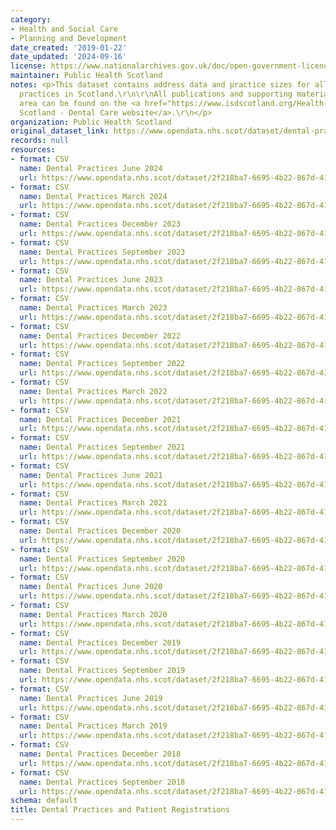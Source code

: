 ```yaml
---
category:
- Health and Social Care
- Planning and Development
date_created: '2019-01-22'
date_updated: '2024-09-16'
license: https://www.nationalarchives.gov.uk/doc/open-government-licence/version/3/
maintainer: Public Health Scotland
notes: <p>This dataset contains address data and practice sizes for all NHS dental
  practices in Scotland.\r\n\r\nAll publications and supporting material to this topic
  area can be found on the <a href="https://www.isdscotland.org/Health-Topics/Dental-Care/">ISD
  Scotland - Dental Care website</a>.\r\n</p>
organization: Public Health Scotland
original_dataset_link: https://www.opendata.nhs.scot/dataset/dental-practices-and-patient-registrations
records: null
resources:
- format: CSV
  name: Dental Practices June 2024
  url: https://www.opendata.nhs.scot/dataset/2f218ba7-6695-4b22-867d-41383ae36de7/resource/9c9bacab-0b2c-4db2-8c92-e7364c84cc08/download/nhs-dental-practices-and-nhs-dental-registrations-as-at-30-jun-2024.csv
- format: CSV
  name: Dental Practices March 2024
  url: https://www.opendata.nhs.scot/dataset/2f218ba7-6695-4b22-867d-41383ae36de7/resource/3e848c81-758d-4d64-87ee-0e2f147a7a81/download/nhs-dental-practices-and-nhs-dental-registrations-as-at-31-mar-2024.csv
- format: CSV
  name: Dental Practices December 2023
  url: https://www.opendata.nhs.scot/dataset/2f218ba7-6695-4b22-867d-41383ae36de7/resource/c787e44e-44ce-490f-9e6a-9d35bf712acf/download/nhs-dental-practices-and-nhs-dental-registrations-as-at-31-dec-2023-2.csv
- format: CSV
  name: Dental Practices September 2023
  url: https://www.opendata.nhs.scot/dataset/2f218ba7-6695-4b22-867d-41383ae36de7/resource/d636a0b8-7309-4a91-b259-b2ad9477d4e6/download/nhs-dental-practices-and-nhs-dental-registrations-as-at-30-sep-2023.csv
- format: CSV
  name: Dental Practices June 2023
  url: https://www.opendata.nhs.scot/dataset/2f218ba7-6695-4b22-867d-41383ae36de7/resource/1ad77b62-ed45-4dd8-b6f6-0d8ab0f4f8d2/download/nhs-dental-practices-and-nhs-dental-registrations-as-at-30-jun-2023.csv
- format: CSV
  name: Dental Practices March 2023
  url: https://www.opendata.nhs.scot/dataset/2f218ba7-6695-4b22-867d-41383ae36de7/resource/269b09a9-6b0d-4f2c-a1cd-003469559606/download/nhs-dental-practices-and-nhs-dental-registrations-as-at-31-march-2023.csv
- format: CSV
  name: Dental Practices December 2022
  url: https://www.opendata.nhs.scot/dataset/2f218ba7-6695-4b22-867d-41383ae36de7/resource/3d8bc9e1-2dba-419d-a553-bc77db7ad0a6/download/nhs-dental-practices-and-nhs-dental-registrations-as-at-31-december-2022.csv
- format: CSV
  name: Dental Practices September 2022
  url: https://www.opendata.nhs.scot/dataset/2f218ba7-6695-4b22-867d-41383ae36de7/resource/95059cb2-d22a-4a12-900c-d5608fccfce7/download/nhs-dental-practices-and-nhs-dental-registrations-as-at-30th-september-2022.csv
- format: CSV
  name: Dental Practices March 2022
  url: https://www.opendata.nhs.scot/dataset/2f218ba7-6695-4b22-867d-41383ae36de7/resource/f500ffbf-791a-4478-9480-449551849d2b/download/nhs-dental-practices-and-nhs-dental-registrations-as-at-31st-march-2022.csv
- format: CSV
  name: Dental Practices December 2021
  url: https://www.opendata.nhs.scot/dataset/2f218ba7-6695-4b22-867d-41383ae36de7/resource/00219e6b-4674-48df-8075-2b6f3e389cc8/download/nhs-dental-practices-and-nhs-dental-registrations-as-at-31st-december-2021.csv
- format: CSV
  name: Dental Practices September 2021
  url: https://www.opendata.nhs.scot/dataset/2f218ba7-6695-4b22-867d-41383ae36de7/resource/82824256-d65d-4943-9517-7f302a825e70/download/nhs-dental-practices-and-nhs-dental-registrations-as-at-30th-september-2021.csv
- format: CSV
  name: Dental Practices June 2021
  url: https://www.opendata.nhs.scot/dataset/2f218ba7-6695-4b22-867d-41383ae36de7/resource/12bf4b02-15e6-41d0-9ae0-18663b463833/download/nhs-dental-practices-and-nhs-dental-registrations-as-at-30th-june-2021.csv
- format: CSV
  name: Dental Practices March 2021
  url: https://www.opendata.nhs.scot/dataset/2f218ba7-6695-4b22-867d-41383ae36de7/resource/8892b104-45d5-413b-8865-a75323e2a619/download/nhs-dental-practices-and-nhs-dental-registrations-as-at-31st-march-2021.csv
- format: CSV
  name: Dental Practices December 2020
  url: https://www.opendata.nhs.scot/dataset/2f218ba7-6695-4b22-867d-41383ae36de7/resource/20040f9f-e598-4237-8a12-8bc35c0b2959/download/nhs-dental-practices-and-nhs-dental-registrations-as-at-31st-december-2020.csv
- format: CSV
  name: Dental Practices September 2020
  url: https://www.opendata.nhs.scot/dataset/2f218ba7-6695-4b22-867d-41383ae36de7/resource/bdc933fe-dffb-45f6-983d-2f0874801dfc/download/nhs-dental-practices-and-nhs-dental-registrations-as-at-30th-september-2020.csv
- format: CSV
  name: Dental Practices June 2020
  url: https://www.opendata.nhs.scot/dataset/2f218ba7-6695-4b22-867d-41383ae36de7/resource/8aeea4e6-e314-49b4-901e-b81bbfbe519b/download/nhs-dental-practices-and-nhs-dental-registrations-as-at-30th-june-2020.csv
- format: CSV
  name: Dental Practices March 2020
  url: https://www.opendata.nhs.scot/dataset/2f218ba7-6695-4b22-867d-41383ae36de7/resource/38658ea5-6244-40ea-9417-d6c4be70f1de/download/nhs-dental-practices-and-nhs-dental-registrations-as-at-31st-march-2020.csv
- format: CSV
  name: Dental Practices December 2019
  url: https://www.opendata.nhs.scot/dataset/2f218ba7-6695-4b22-867d-41383ae36de7/resource/5eef47af-94d7-40df-a54d-6079d55d1fd7/download/nhs-dental-practices-and-nhs-dental-registrations-as-at-31st-december-2019.csv
- format: CSV
  name: Dental Practices September 2019
  url: https://www.opendata.nhs.scot/dataset/2f218ba7-6695-4b22-867d-41383ae36de7/resource/dd37ce89-8286-4b72-a929-ee6f9ff04ff2/download/nhs-dental-practices-and-nhs-dental-registrations-as-at-30th-september-2019.csv
- format: CSV
  name: Dental Practices June 2019
  url: https://www.opendata.nhs.scot/dataset/2f218ba7-6695-4b22-867d-41383ae36de7/resource/39b2460a-132e-4c83-9c23-51bf90e23ef0/download/nhs-dental-practices-and-nhs-dental-registrations-as-at-30th-june-2019.csv
- format: CSV
  name: Dental Practices March 2019
  url: https://www.opendata.nhs.scot/dataset/2f218ba7-6695-4b22-867d-41383ae36de7/resource/ff6c79b5-727e-4cfc-aef7-60dcbe9950d8/download/nhs-dental-practices-and-nhs-dental-registrationst-as-at-31st-march-2019.csv
- format: CSV
  name: Dental Practices December 2018
  url: https://www.opendata.nhs.scot/dataset/2f218ba7-6695-4b22-867d-41383ae36de7/resource/730d4829-13e6-4e7e-b312-9328ae9cfa06/download/nhs-dental-practices-and-nhs-dental-registrations-as-at-31st-december-2018-v1.csv
- format: CSV
  name: Dental Practices September 2018
  url: https://www.opendata.nhs.scot/dataset/2f218ba7-6695-4b22-867d-41383ae36de7/resource/faae473f-3748-4f99-8ec9-0d827749f60b/download/nhs-dental-practices-and-nhs-dental-registrations-as-at-30th-september-2018-v2.csv
schema: default
title: Dental Practices and Patient Registrations
---
```

